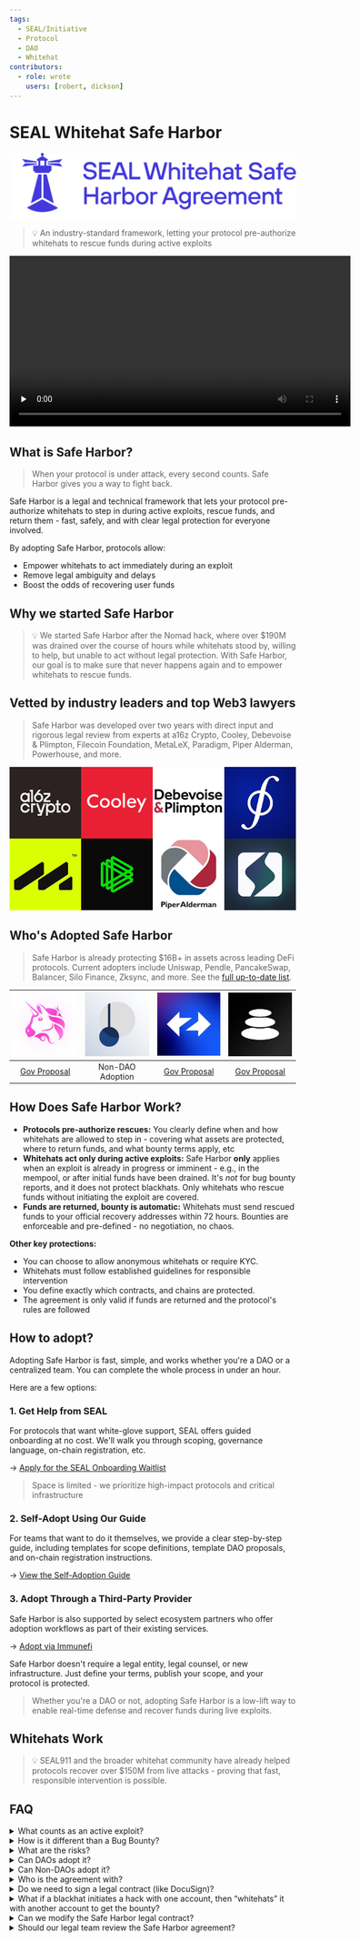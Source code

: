 ```yaml
---
tags:
  - SEAL/Initiative
  - Protocol
  - DAO
  - Whitehat
contributors:
  - role: wrote
    users: [robert, dickson]
---
```


# SEAL Whitehat Safe Harbor

![](./images/whitehat-full-logo-blue.svg)

> 💡 An industry-standard framework, letting your protocol pre-authorize whitehats to rescue funds during active exploits 

<div align="center">
  <video controls width="600" preload="none">
    <source src="./images/Protocol_Explainer_Video.mp4" type="video/mp4">
    Your browser does not support the video tag.
  </video>
</div>

## What is Safe Harbor?

> When your protocol is under attack, every second counts. Safe Harbor gives you a way to fight back.

Safe Harbor is a legal and technical framework that lets your protocol pre-authorize whitehats to step in during active exploits, rescue funds, and return them - fast, safely, and with clear legal protection for everyone involved.

By adopting Safe Harbor, protocols allow:

- Empower whitehats to act immediately during an exploit
- Remove legal ambiguity and delays
- Boost the odds of recovering user funds

## Why we started Safe Harbor

> 💡 We started Safe Harbor after the Nomad hack, where over $190M was drained over the course of hours while whitehats stood by, willing to help, but unable to act without legal protection. With Safe Harbor, our goal is to make sure that never happens again and to empower whitehats to rescue funds.

## Vetted by industry leaders and top Web3 lawyers

> Safe Harbor was developed over two years with direct input and rigorous legal review from experts at a16z Crypto, Cooley, Debevoise & Plimpton, Filecoin Foundation, MetaLeX, Paradigm, Piper Alderman, Powerhouse, and more.

![legal.png](./images/legal.png)

## Who's Adopted Safe Harbor

> Safe Harbor is already protecting $16B+ in assets across leading DeFi protocols. Current adopters include Uniswap, Pendle, PancakeSwap, Balancer, Silo Finance, Zksync, and more. See the [full up-to-date list](https://safeharbor.securityalliance.org/).

| ![Uniswap](./images/Uniswap_logo.png) | ![Pendle](./images/Pendle_logo.png) | ![ZkSync](./images/Zksync_logo.png) | ![Balancer](./images/Balancer_logo.png) |
|:-----------------------------------:|:----------------------------------:|:----------------------------------:|:-------------------------------------:|
| [Gov Proposal](https://www.tally.xyz/gov/uniswap/proposal/79) | Non-DAO Adoption | [Gov Proposal](https://www.tally.xyz/gov/zksync/proposal/35395412545014978447594654620386134175315194219985614464693911512436668500487?govId=eip155:324:0x496869a7575A1f907D1C5B1eca28e4e9E382afAb) | [Gov Proposal](https://snapshot.box/#/s:balancer.eth/proposal/0x8c3fd2550184ec28653c46e959782f1a3127ca8aa6a5652494a9c29ad77d9b55) |

## How Does Safe Harbor Work?

- **Protocols pre-authorize rescues:** You clearly define when and how whitehats are allowed to step in - covering what assets are protected, where to return funds, and what bounty terms apply, etc
- **Whitehats act only during active exploits:** Safe Harbor **only** applies when an exploit is already in progress or imminent - e.g., in the mempool, or after initial funds have been drained. It's *not* for bug bounty reports, and it does not protect blackhats. Only whitehats who rescue funds without initiating the exploit are covered.
- **Funds are returned, bounty is automatic:** Whitehats must send rescued funds to your official recovery addresses within 72 hours. Bounties are enforceable and pre-defined - no negotiation, no chaos.

**Other key protections:**

- You can choose to allow anonymous whitehats or require KYC.
- Whitehats must follow established guidelines for responsible intervention
- You define exactly which contracts, and chains are protected.
- The agreement is only valid if funds are returned and the protocol's rules are followed

## How to adopt?

Adopting Safe Harbor is fast, simple, and works whether you're a DAO or a centralized team. You can complete the whole process in under an hour.

Here are a few options:

### 1. Get Help from SEAL

For protocols that want white-glove support, SEAL offers guided onboarding at no cost. We'll walk you through scoping, governance language, on-chain registration, etc.

→ [Apply for the SEAL Onboarding Waitlist](https://form.typeform.com/to/QF3YjWno)

> Space is limited - we prioritize high-impact protocols and critical infrastructure

### 2. Self-Adopt Using Our Guide

For teams that want to do it themselves, we provide a clear step-by-step guide, including templates for scope definitions, template DAO proposals, and on-chain registration instructions.

→ [View the Self-Adoption Guide](./self-adoption-guide.md)

### 3. Adopt Through a Third-Party Provider

Safe Harbor is also supported by select ecosystem partners who offer adoption workflows as part of their existing services. 

→ [Adopt via Immunefi](https://docs.google.com/forms/d/e/1FAIpQLSehHw_KyNfSr9YbnO1AB3OZ4cvVS2oInIxdveCPguR9GSxZFQ/viewform)

Safe Harbor doesn't require a legal entity, legal counsel, or new infrastructure. Just define your terms, publish your scope, and your protocol is protected.

> Whether you're a DAO or not, adopting Safe Harbor is a low-lift way to enable real-time defense and recover funds during live exploits.

## Whitehats Work

> 💡 SEAL911 and the broader whitehat community have already helped protocols recover over $150M from live attacks - proving that fast, responsible intervention is possible.

## FAQ

<details>
<summary>What counts as an active exploit?</summary>

An *active exploit* is one that’s already in progress or imminent - for example, a malicious transaction sitting in the mempool or a vulnerability that's already being exploited. Safe Harbor only applies when immediate action is required to prevent or stop fund loss. It does **not** apply to situations where there is no imminent threat and where responsible disclosure can prevent fund loss.

</details>

<details>
<summary>How is it different than a Bug Bounty?</summary>

Bug bounties reward whitehats for responsibly disclosing vulnerabilities *before* they’re exploited. Safe Harbor kicks in *after* an exploit is underway - when there’s no time for disclosure, and whitehats need legal cover to intervene and recover funds in real time.

</details>
    
<details>
<summary>What are the risks?</summary>

There is little to no risk. The status quo is the protocol is hacked and the hacker gets 100% of funds. But with Safe Harbor, we unlock the upside of whitehats stepping in and rescuing funds. So the worst case scenario is the status quo, while the best case scenario is all funds are rescued by the protocol.

Whitehats only receive protection if they follow every requirement. If no exploit happens, nothing changes. If they do not follow Safe Harbor, they’re a blackhat

</details>
    
<details>
<summary>Can DAOs adopt it?</summary>

Yes. Safe Harbor was built with DAOs in mind. No legal entity is required - just a governance vote and public on-chain registration. Many protocols who have adopted are DAOs (ex: Uniswap, Balancer, Zksync) 

</details>
    
<details>
<summary>Can Non-DAOs adopt it?</summary>

Yes. Centralized teams and foundations can also adopt Safe Harbor by publishing their scope and adoption terms. No DAO is required. Many protocols who have adopted are centralized teams (Pendle, Polymarket)

</details>

<details>
<summary>Who is the agreement with?</summary>

The Safe Harbor agreement is structured as a **public unilateral offer -** a legally binding offer made by your protocol to *any whitehat* who acts under the published terms. There’s no need to know or pre-approve the individual. If a whitehat follows your rules (e.g. intervenes during an active exploit, returns funds to the recovery address, meets any KYC requirements), the agreement becomes binding. No signatures or formal negotiation required.

</details>

<details>
<summary>Do we need to sign a legal contract (like DocuSign)?</summary>

Nope. Safe Harbor uses on-chain registration and public adoption details - no signatures or lawyers required. If you’re a DAO, a governance vote is enough.

</details>

<details>
<summary>What if a blackhat initiates a hack with one account, then “whitehats” it with another account to get the bounty?</summary>

They’re not covered. Safe Harbor protections **only** apply to whitehats who are fully independent from the original exploit. If someone initiates a hack and then tries to “rescue” the funds with another address, they’re still considered a blackhat - **no bounty, no legal protection, and fully liable**.
    
To reduce this risk even further, we recommend protocols set their Safe Harbor bounty cap **at or below** their existing bug bounty. This way, there’s no financial incentive to attempt an exploit - it's easier, safer, and more profitable to report the bug through your standard disclosure process than to fake a whitehat rescue under legal risk.

</details>

<details>
<summary>Can we modify the Safe Harbor legal contract?</summary>

We strongly discourage protocols from modifying the legal language of the Safe Harbor agreement. The framework is designed as a **standard** across the industry, so whitehats can understand the rules quickly and act confidently during emergencies.
    
That said, the agreement is built with flexibility where it matters: you define your scope - such as which contracts are covered, Asset Recovery Addresses, bounty terms, and KYC requirements. These parameters are designed to give you control without breaking the shared standard that makes Safe Harbor effective.

</details>

<details>
<summary>Should our legal team review the Safe Harbor agreement?</summary>

It’s optional. The agreement has already been vetted by leading law firms (Cooley, Debevoise & Plimpton, Piper Alderman) and adopted by top-tier protocols like Uniswap, Balancer, and Pendle.
    
That said, if your legal team wants to review it for extra peace of mind, they absolutely can. Just keep in mind: the agreement is a community standard designed for consistency, so major edits aren’t recommended (and usually unnecessary).

</details>

